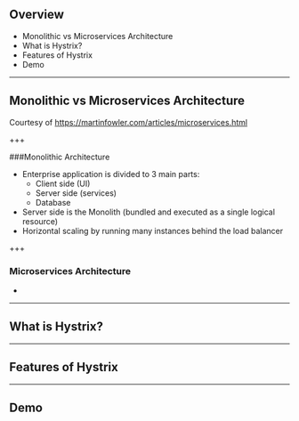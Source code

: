 ## Overview

* Monolithic vs Microservices Architecture
* What is Hystrix?
* Features of Hystrix
* Demo

---

## Monolithic vs Microservices Architecture



Courtesy of https://martinfowler.com/articles/microservices.html

+++

###Monolithic Architecture

* Enterprise application is divided to 3 main parts:
    * Client side (UI)
    * Server side (services)
    * Database 
* Server side is the Monolith (bundled and executed as a single logical resource)
* Horizontal scaling by running many instances behind the load balancer


+++



### Microservices Architecture

*

---

## What is Hystrix?

---

## Features of Hystrix

---

## Demo